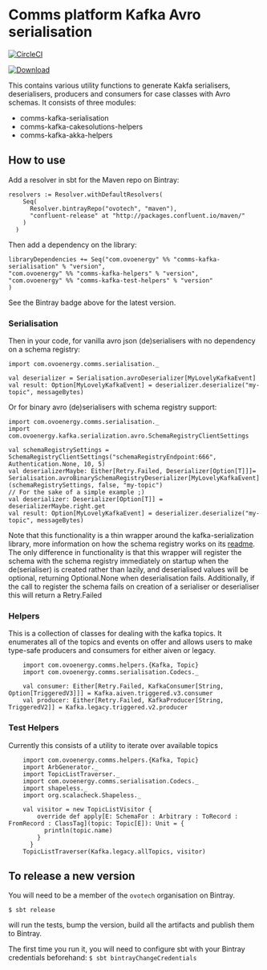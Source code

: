 # Comms platform Kafka Avro serialisation

[ ![CircleCI](https://circleci.com/gh/ovotech/comms-kafka-serialisation/tree/master.svg?style=svg) ](https://circleci.com/gh/ovotech/comms-kafka-serialisation/tree/master)

[![Download](https://api.bintray.com/packages/ovotech/maven/comms-kafka-serialisation/images/download.svg)](https://bintray.com/ovotech/maven/comms-kafka-serialisation/_latestVersion)

This contains various utility functions to generate Kakfa serialisers, deserialisers, producers and consumers for case classes with Avro schemas. It consists of three modules:

* comms-kafka-serialisation
* comms-kafka-cakesolutions-helpers
* comms-kafka-akka-helpers


## How to use

Add a resolver in sbt for the Maven repo on Bintray:

```
resolvers := Resolver.withDefaultResolvers(
    Seq(
      Resolver.bintrayRepo("ovotech", "maven"),
      "confluent-release" at "http://packages.confluent.io/maven/"
    )
  )
```

Then add a dependency on the library:

```
libraryDependencies += Seq("com.ovoenergy" %% "comms-kafka-serialisation" % "version",
"com.ovoenergy" %% "comms-kafka-helpers" % "version",
"com.ovoenergy" %% "comms-kafka-test-helpers" % "version"
)
```


See the Bintray badge above for the latest version.


### Serialisation 

Then in your code, for vanilla avro json (de)serialisers                                                                                                                                                                                                                                                                                                                                                                                                                                                                                                                                                                                                                                                                                                                                          with no dependency on a schema registry:

```
import com.ovoenergy.comms.serialisation._

val deserializer = Serialisation.avroDeserializer[MyLovelyKafkaEvent]
val result: Option[MyLovelyKafkaEvent] = deserializer.deserialize("my-topic", messageBytes)
```


Or for binary avro (de)serialisers with schema registry support:
 
 ```
 import com.ovoenergy.comms.serialisation._
 import com.ovoenergy.kafka.serialization.avro.SchemaRegistryClientSettings

 val schemaRegistrySettings = SchemaRegistryClientSettings("schemaRegistryEndpoint:666", Authentication.None, 10, 5)
 val deserializerMaybe: Either[Retry.Failed, Deserializer[Option[T]]]= Serialisation.avroBinarySchemaRegistryDeserializer[MyLovelyKafkaEvent](schemaRegistrySettings, false, "my-topic")
 // For the sake of a simple example ;)
 val deserializer: Deserializer[Option[T]] = deserializerMaybe.right.get
 val result: Option[MyLovelyKafkaEvent] = deserializer.deserialize("my-topic", messageBytes)
 ```
 
Note that this functionality is a thin wrapper around the kafka-serialization library, more information on how the schema registry works on its [readme](https://github.com/ovotech/kafka-serialization). The only
difference in functionality is that this wrapper will register the schema with the schema registry immediately on startup when the de(serialiser) is created rather than lazily, and deserialised values will be 
optional, returning Optional.None when deserialisation fails. Additionally, if the call to register the schema fails on creation of a serialiser or deserialiser this will return a Retry.Failed


### Helpers

This is a collection of classes for dealing with the kafka topics.  It enumerates all of the topics and events on offer and allows users to make type-safe producers and consumers for either aiven or legacy.
  
  ```
      import com.ovoenergy.comms.helpers.{Kafka, Topic}
      import com.ovoenergy.comms.serialisation.Codecs._

      val consumer: Either[Retry.Failed, KafkaConsumer[String, Option[TriggeredV3]]] = Kafka.aiven.triggered.v3.consumer
      val producer: Either[Retry.Failed, KafkaProducer[String, TriggeredV2]] = Kafka.legacy.triggered.v2.producer
  ```
    

### Test Helpers

Currently this consists of a utility to iterate over available topics
  
  ```
      import com.ovoenergy.comms.helpers.{Kafka, Topic}
      import ArbGenerator._
      import TopicListTraverser._
      import com.ovoenergy.comms.serialisation.Codecs._
      import shapeless._
      import org.scalacheck.Shapeless._
      
      val visitor = new TopicListVisitor {
          override def apply[E: SchemaFor : Arbitrary : ToRecord : FromRecord : ClassTag](topic: Topic[E]): Unit = {
            println(topic.name)
          }
        }
      TopicListTraverser(Kafka.legacy.allTopics, visitor)
  ```


## To release a new version

You will need to be a member of the `ovotech` organisation on Bintray.

```
$ sbt release
```

will run the tests, bump the version, build all the artifacts and publish them to Bintray.

The first time you run it, you will need to configure sbt with your Bintray credentials beforehand: `$ sbt bintrayChangeCredentials`
